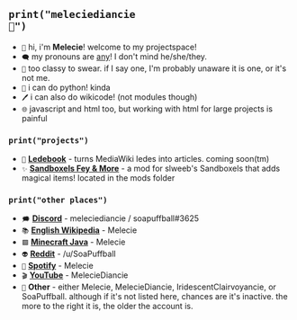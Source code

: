 ## <code>print("meleciediancie 💜")</code>
* <code>💜</code> hi, i'm **Melecie**! welcome to my projectspace!
* <code>🗨️</code> my pronouns are [any](https://pronouns.page/@Melecie)! I don't mind he/she/they.
* <code>🧐</code> too classy to swear. if I say one, I'm probably unaware it is one, or it's not me.
* <code>🐍</code> i can do python! kinda
* <code>🖊️</code> i can also do wikicode! (not modules though)
* <code>🌐</code> javascript and html too, but working with html for large projects is painful

### <code>print("projects")</code>
* <code>📔</code> **[Ledebook](https://github.com/Melecie/ledebook)** - turns MediaWiki ledes into articles. coming soon(tm)
* <code>✨</code> **[Sandboxels Fey & More](https://github.com/slweeb/sandboxels)** - a mod for slweeb's Sandboxels that adds magical items! located in the mods folder

### <code>print("other places")</code>
* <code>🗯️</code> **[Discord](https://discord.com/)** - meleciediancie / soapuffball#3625
* <code>📚</code> **[English Wikipedia](https://en.wikipedia.org/wiki/User:Melecie)** - Melecie
* <code>🟩</code> **[Minecraft Java](https://www.minecraft.net/en-us)** - Melecie
* <code>👽</code> **[Reddit](http://reddit.com/u/SoaPuffball)** - /u/SoaPuffball
* <code>🎼</code> **[Spotify](https://open.spotify.com/user/31b2r4nyo6a3btjjkwybos6qwx7q)** - Melecie
* <code>🎬</code> **[YouTube](https://www.youtube.com/channel/UCrMj1yrexqCuiOhZPGOfmVw)** - MelecieDiancie
* <code>💜</code> **Other** - either Melecie, MelecieDiancie, IridescentClairvoyancie, or SoaPuffball. although if it's not listed here, chances are it's inactive. the more to the right it is, the older the account is.

